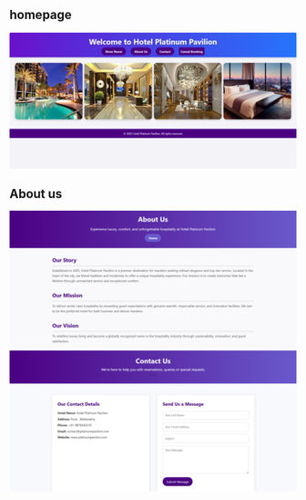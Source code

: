 ## homepage
![Screenshot](https://github.com/mansi-priya/codeAlpha_HotelReservationSystems/blob/main/screenshots/Screenshot%20(218).png)
## About us
![Screenshot](https://github.com/mansi-priya/codeAlpha_HotelReservationSystems/blob/main/screenshots/Screenshot%20(219).png)
![screenshot](https://github.com/mansi-priya/codeAlpha_HotelReservationSystems/blob/main/screenshots/Screenshot%20(220).png)
